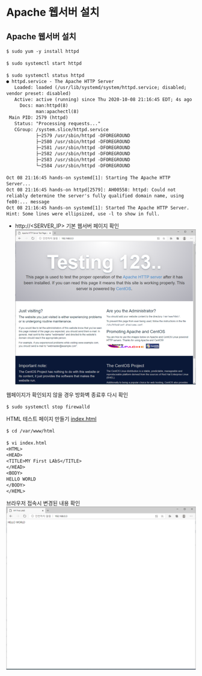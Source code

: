 # Apache 웹서버 설치

## Apache 웹서버 설치 
```
$ sudo yum -y install httpd

$ sudo systemctl start httpd

$ sudo systemctl status httpd
● httpd.service - The Apache HTTP Server
   Loaded: loaded (/usr/lib/systemd/system/httpd.service; disabled; vendor preset: disabled)
   Active: active (running) since Thu 2020-10-08 21:16:45 EDT; 4s ago
     Docs: man:httpd(8)
           man:apachectl(8)
 Main PID: 2579 (httpd)
   Status: "Processing requests..."
   CGroup: /system.slice/httpd.service
           ├─2579 /usr/sbin/httpd -DFOREGROUND
           ├─2580 /usr/sbin/httpd -DFOREGROUND
           ├─2581 /usr/sbin/httpd -DFOREGROUND
           ├─2582 /usr/sbin/httpd -DFOREGROUND
           ├─2583 /usr/sbin/httpd -DFOREGROUND
           └─2584 /usr/sbin/httpd -DFOREGROUND

Oct 08 21:16:45 hands-on systemd[1]: Starting The Apache HTTP Server...
Oct 08 21:16:45 hands-on httpd[2579]: AH00558: httpd: Could not reliably determine the server's fully qualified domain name, using fe80:... message
Oct 08 21:16:45 hands-on systemd[1]: Started The Apache HTTP Server.
Hint: Some lines were ellipsized, use -l to show in full.
```

* http://<SERVER_IP> 기본 웹서버 페이지 확인
![test](./img/test.PNG)

웹페이지가 확인되지 않을 경우 방화벽 종료후 다시 확인
```
$ sudo systemctl stop firewalld
```

HTML 테스트 페이지 만들기 [index.html](./index.html)
```
$ cd /var/www/html

$ vi index.html
<HTML>
<HEAD>
<TITLE>MY First LAbS</TITLE>
</HEAD>
<BODY>
HELLO WORLD
</BODY>
</HEML> 
```

브라우저 접속시 변경된 내용 확인
![test](./img/test-1.PNG)